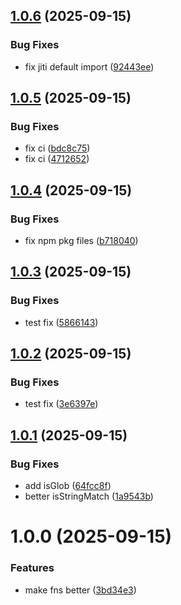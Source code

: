 ## [1.0.6](https://github.com/devp0nt/fs0/compare/v1.0.5...v1.0.6) (2025-09-15)


### Bug Fixes

* fix jiti default import ([92443ee](https://github.com/devp0nt/fs0/commit/92443eefd96673b9022075804168f1a495782d38))

## [1.0.5](https://github.com/devp0nt/fs0/compare/v1.0.4...v1.0.5) (2025-09-15)


### Bug Fixes

* fix ci ([bdc8c75](https://github.com/devp0nt/fs0/commit/bdc8c75d8528448a99203c3a5f2312a3a1a41b3e))
* fix ci ([4712652](https://github.com/devp0nt/fs0/commit/47126522f77f19bbb5fe9227b277f4fafba357bc))

## [1.0.4](https://github.com/devp0nt/fs0/compare/v1.0.3...v1.0.4) (2025-09-15)


### Bug Fixes

* fix npm pkg files ([b718040](https://github.com/devp0nt/fs0/commit/b7180402ad9372eb348b5cb5707251a0b512be5c))

## [1.0.3](https://github.com/devp0nt/fs0/compare/v1.0.2...v1.0.3) (2025-09-15)


### Bug Fixes

* test fix ([5866143](https://github.com/devp0nt/fs0/commit/586614306c9ab4db814278b2563f365e0b71d395))

## [1.0.2](https://github.com/devp0nt/fs0/compare/v1.0.1...v1.0.2) (2025-09-15)


### Bug Fixes

* test fix ([3e6397e](https://github.com/devp0nt/fs0/commit/3e6397e6c3866e8b3f79a1a6fcc6766fe4e506d3))

## [1.0.1](https://github.com/devp0nt/fs0/compare/v1.0.0...v1.0.1) (2025-09-15)


### Bug Fixes

* add isGlob ([64fcc8f](https://github.com/devp0nt/fs0/commit/64fcc8fe7f7316f967fe0b8e853c50de08478bb2))
* better isStringMatch ([1a9543b](https://github.com/devp0nt/fs0/commit/1a9543bcae1f734abf10b55edb97aeaf22bbbe2a))

# 1.0.0 (2025-09-15)


### Features

* make fns better ([3bd34e3](https://github.com/devp0nt/fs0/commit/3bd34e3e709498fbf717ba24eb2bde2e4ca37010))
